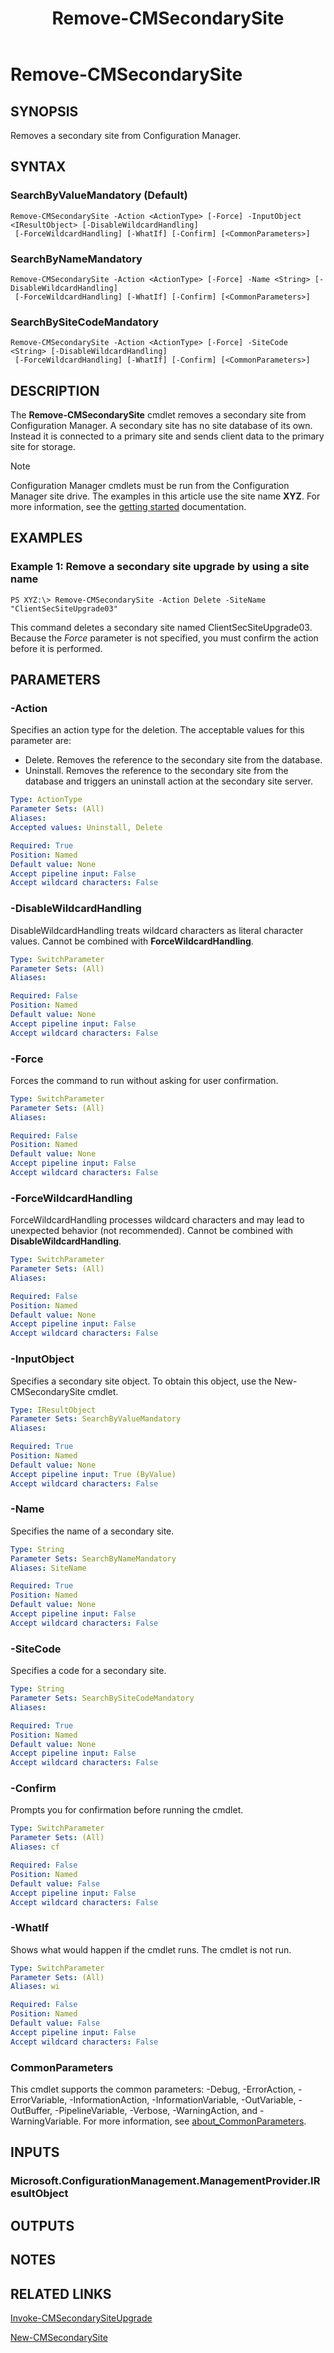 ﻿---
description: Removes a secondary site from Configuration Manager.
external help file: AdminUI.PS.dll-Help.xml
Module Name: ConfigurationManager
ms.date: 05/07/2019
schema: 2.0.0
title: Remove-CMSecondarySite
---

# Remove-CMSecondarySite

## SYNOPSIS
Removes a secondary site from Configuration Manager.

## SYNTAX

### SearchByValueMandatory (Default)
```
Remove-CMSecondarySite -Action <ActionType> [-Force] -InputObject <IResultObject> [-DisableWildcardHandling]
 [-ForceWildcardHandling] [-WhatIf] [-Confirm] [<CommonParameters>]
```

### SearchByNameMandatory
```
Remove-CMSecondarySite -Action <ActionType> [-Force] -Name <String> [-DisableWildcardHandling]
 [-ForceWildcardHandling] [-WhatIf] [-Confirm] [<CommonParameters>]
```

### SearchBySiteCodeMandatory
```
Remove-CMSecondarySite -Action <ActionType> [-Force] -SiteCode <String> [-DisableWildcardHandling]
 [-ForceWildcardHandling] [-WhatIf] [-Confirm] [<CommonParameters>]
```

## DESCRIPTION
The **Remove-CMSecondarySite** cmdlet removes a secondary site from Configuration Manager.
A secondary site has no site database of its own.
Instead it is connected to a primary site and sends client data to the primary site for storage.

> [!NOTE]
> Configuration Manager cmdlets must be run from the Configuration Manager site drive.
> The examples in this article use the site name **XYZ**. For more information, see the
> [getting started](/powershell/sccm/overview) documentation.

## EXAMPLES

### Example 1: Remove a secondary site upgrade by using a site name
```
PS XYZ:\> Remove-CMSecondarySite -Action Delete -SiteName "ClientSecSiteUpgrade03"
```

This command deletes a secondary site named ClientSecSiteUpgrade03.
Because the *Force* parameter is not specified, you must confirm the action before it is performed.

## PARAMETERS

### -Action
Specifies an action type for the deletion.
The acceptable values for this parameter are:

- Delete.
Removes the reference to the secondary site from the database.
- Uninstall.
Removes the reference to the secondary site from the database and triggers an uninstall action at the secondary site server.

```yaml
Type: ActionType
Parameter Sets: (All)
Aliases:
Accepted values: Uninstall, Delete

Required: True
Position: Named
Default value: None
Accept pipeline input: False
Accept wildcard characters: False
```

### -DisableWildcardHandling
DisableWildcardHandling treats wildcard characters as literal character values. Cannot be combined with **ForceWildcardHandling**.

```yaml
Type: SwitchParameter
Parameter Sets: (All)
Aliases:

Required: False
Position: Named
Default value: None
Accept pipeline input: False
Accept wildcard characters: False
```

### -Force
Forces the command to run without asking for user confirmation.

```yaml
Type: SwitchParameter
Parameter Sets: (All)
Aliases:

Required: False
Position: Named
Default value: None
Accept pipeline input: False
Accept wildcard characters: False
```

### -ForceWildcardHandling
ForceWildcardHandling processes wildcard characters and may lead to unexpected behavior (not recommended). Cannot be combined with **DisableWildcardHandling**.

```yaml
Type: SwitchParameter
Parameter Sets: (All)
Aliases:

Required: False
Position: Named
Default value: None
Accept pipeline input: False
Accept wildcard characters: False
```

### -InputObject
Specifies a secondary site object.
To obtain this object, use the New-CMSecondarySite cmdlet.

```yaml
Type: IResultObject
Parameter Sets: SearchByValueMandatory
Aliases:

Required: True
Position: Named
Default value: None
Accept pipeline input: True (ByValue)
Accept wildcard characters: False
```

### -Name
Specifies the name of a secondary site.

```yaml
Type: String
Parameter Sets: SearchByNameMandatory
Aliases: SiteName

Required: True
Position: Named
Default value: None
Accept pipeline input: False
Accept wildcard characters: False
```

### -SiteCode
Specifies a code for a secondary site.

```yaml
Type: String
Parameter Sets: SearchBySiteCodeMandatory
Aliases:

Required: True
Position: Named
Default value: None
Accept pipeline input: False
Accept wildcard characters: False
```

### -Confirm
Prompts you for confirmation before running the cmdlet.

```yaml
Type: SwitchParameter
Parameter Sets: (All)
Aliases: cf

Required: False
Position: Named
Default value: False
Accept pipeline input: False
Accept wildcard characters: False
```

### -WhatIf
Shows what would happen if the cmdlet runs.
The cmdlet is not run.

```yaml
Type: SwitchParameter
Parameter Sets: (All)
Aliases: wi

Required: False
Position: Named
Default value: False
Accept pipeline input: False
Accept wildcard characters: False
```

### CommonParameters
This cmdlet supports the common parameters: -Debug, -ErrorAction, -ErrorVariable, -InformationAction, -InformationVariable, -OutVariable, -OutBuffer, -PipelineVariable, -Verbose, -WarningAction, and -WarningVariable. For more information, see [about_CommonParameters](http://go.microsoft.com/fwlink/?LinkID=113216).

## INPUTS

### Microsoft.ConfigurationManagement.ManagementProvider.IResultObject

## OUTPUTS

### 

## NOTES

## RELATED LINKS

[Invoke-CMSecondarySiteUpgrade](Invoke-CMSecondarySiteUpgrade.md)

[New-CMSecondarySite](New-CMSecondarySite.md)


